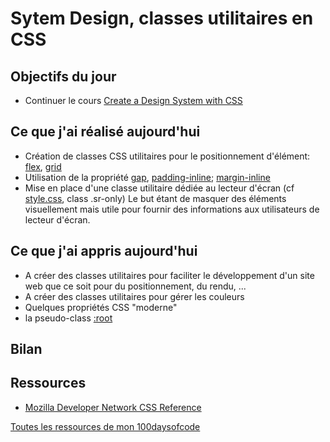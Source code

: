 # Sytem Design, classes utilitaires en CSS 

## Objectifs du jour
- Continuer le cours [Create a Design System with CSS](https://www.youtube.com/watch?v=lRaL-8qZ0mM)

## Ce que j'ai réalisé aujourd'hui
- Création de classes CSS utilitaires pour le positionnement d'élément: [flex](https://developer.mozilla.org/en-US/docs/Web/CSS/flex), [grid](https://developer.mozilla.org/en-US/docs/Web/CSS/grid)
- Utilisation de la propriété [gap](https://developer.mozilla.org/en-US/docs/Web/CSS/gap), [padding-inline](https://developer.mozilla.org/en-US/docs/Web/CSS/padding-inline); [margin-inline](https://developer.mozilla.org/en-US/docs/Web/CSS/margin-inline)
- Mise en place d'une classe utilitaire dédiée au lecteur d'écran (cf [style.css](https://github.com/ctlabfr/jackalopejazzband/blob/f7a68a833dc26e7f936a60a98e82a9dd6b3f7a73/maquette/css/style.css), class .sr-only)
Le but étant de masquer des éléments visuellement mais utile pour fournir des informations aux utilisateurs de lecteur d'écran.

## Ce que j'ai appris aujourd'hui
- A créer des classes utilitaires pour faciliter le développement d'un site web
que ce soit pour du positionnement, du rendu, ... 
- A créer des classes utilitaires pour gérer les couleurs
- Quelques propriétés CSS "moderne"
- la pseudo-class [:root](https://developer.mozilla.org/en-US/docs/Web/CSS/:root)

## Bilan 

## Ressources
- [Mozilla Developer Network CSS Reference](https://developer.mozilla.org/en-US/docs/Web/CSS/Reference)
  
[Toutes les ressources de mon 100daysofcode](Ressources.md)